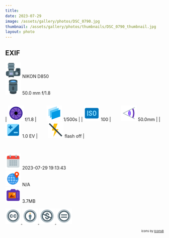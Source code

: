 ```yaml
---
title: ‎
date: 2023-07-29
image: /assets/gallery/photos/DSC_0790.jpg
thumbnail: /assets/gallery/photos/thumbnails/DSC_0790_thumbnail.jpg
layout: photo
---
```

<style>
  div.container {
    width: 100% !important;
    max-width: none !important;
  }
  img.main-img {
    height: auto !important;
    max-width: 100% !important;
    max-height: 100vh !important;
  }
  img.exif {
    width: 50px;
    height: 50px;
  }
</style>

## EXIF
<img src='/assets/images/icons/camera.png' class='exif'> NIKON D850  
<img src='/assets/images/icons/lens.png' class='exif'> 50.0 mm f/1.8
<br><br>

| <img src='/assets/images/icons/aperture.png' class='exif'> f/1.8 | &emsp;&emsp;<img src='/assets/images/icons/shutter-speed.png' class='exif'> 1/500s |
| <img src='/assets/images/icons/iso.png' class='exif'> 100 | &emsp;&emsp;<img src='/assets/images/icons/focal-length.png' class='exif'> 50.0mm |
| <img src='/assets/images/icons/exposure.png' class='exif'> 1.0 EV | &emsp;&emsp;<img src='/assets/images/icons/flash-off.png' class='exif'> flash off |

<br><br>
<img src='/assets/images/icons/calendar.png' class='exif'> 2023-07-29 19:13:43  
<img src='/assets/images/icons/location.png' class='exif'> N/A  
<img src='/assets/images/icons/image.png' class='exif'> 3.7MB

<a href='https://creativecommons.org/licenses/by-nc-nd/2.0/' class='no-underline'>
  <img src='/assets/images/icons/ccl/cc.png' class='exif'>
  <img src='/assets/images/icons/ccl/by.png' class='exif'>
  <img src='/assets/images/icons/ccl/nc.png' class='exif'>
  <img src='/assets/images/icons/ccl/nd.png' class='exif'>
</a>

<span style='float: right; font-size: 0.6rem'>icons by <a target="_blank" href="https://icons8.com">Icons8</a></span>
<br>